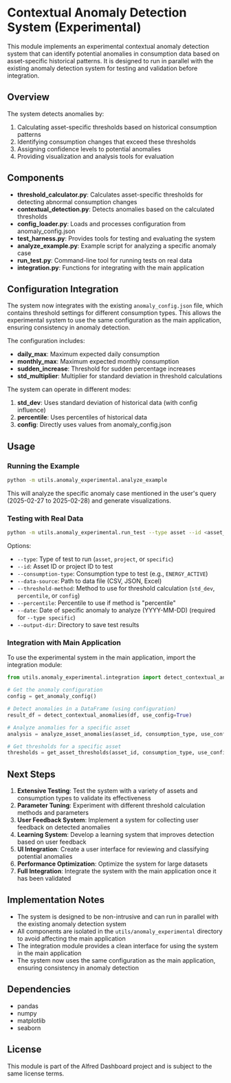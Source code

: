 # Contextual Anomaly Detection System (Experimental)

This module implements an experimental contextual anomaly detection system that can identify potential anomalies in consumption data based on asset-specific historical patterns. It is designed to run in parallel with the existing anomaly detection system for testing and validation before integration.

## Overview

The system detects anomalies by:

1. Calculating asset-specific thresholds based on historical consumption patterns
2. Identifying consumption changes that exceed these thresholds
3. Assigning confidence levels to potential anomalies
4. Providing visualization and analysis tools for evaluation

## Components

- **threshold_calculator.py**: Calculates asset-specific thresholds for detecting abnormal consumption changes
- **contextual_detection.py**: Detects anomalies based on the calculated thresholds
- **config_loader.py**: Loads and processes configuration from anomaly_config.json
- **test_harness.py**: Provides tools for testing and evaluating the system
- **analyze_example.py**: Example script for analyzing a specific anomaly case
- **run_test.py**: Command-line tool for running tests on real data
- **integration.py**: Functions for integrating with the main application

## Configuration Integration

The system now integrates with the existing `anomaly_config.json` file, which contains threshold settings for different consumption types. This allows the experimental system to use the same configuration as the main application, ensuring consistency in anomaly detection.

The configuration includes:

- **daily_max**: Maximum expected daily consumption
- **monthly_max**: Maximum expected monthly consumption
- **sudden_increase**: Threshold for sudden percentage increases
- **std_multiplier**: Multiplier for standard deviation in threshold calculations

The system can operate in different modes:

1. **std_dev**: Uses standard deviation of historical data (with config influence)
2. **percentile**: Uses percentiles of historical data
3. **config**: Directly uses values from anomaly_config.json

## Usage

### Running the Example

```bash
python -m utils.anomaly_experimental.analyze_example
```

This will analyze the specific anomaly case mentioned in the user's query (2025-02-27 to 2025-02-28) and generate visualizations.

### Testing with Real Data

```bash
python -m utils.anomaly_experimental.run_test --type asset --id <asset_id> --consumption-type <consumption_type>
```

Options:
- `--type`: Type of test to run (`asset`, `project`, or `specific`)
- `--id`: Asset ID or project ID to test
- `--consumption-type`: Consumption type to test (e.g., `ENERGY_ACTIVE`)
- `--data-source`: Path to data file (CSV, JSON, Excel)
- `--threshold-method`: Method to use for threshold calculation (`std_dev`, `percentile`, or `config`)
- `--percentile`: Percentile to use if method is "percentile"
- `--date`: Date of specific anomaly to analyze (YYYY-MM-DD) (required for `--type specific`)
- `--output-dir`: Directory to save test results

### Integration with Main Application

To use the experimental system in the main application, import the integration module:

```python
from utils.anomaly_experimental.integration import detect_contextual_anomalies, analyze_asset_anomalies, get_asset_thresholds, get_anomaly_config

# Get the anomaly configuration
config = get_anomaly_config()

# Detect anomalies in a DataFrame (using configuration)
result_df = detect_contextual_anomalies(df, use_config=True)

# Analyze anomalies for a specific asset
analysis = analyze_asset_anomalies(asset_id, consumption_type, use_config=True)

# Get thresholds for a specific asset
thresholds = get_asset_thresholds(asset_id, consumption_type, use_config=True)
```

## Next Steps

1. **Extensive Testing**: Test the system with a variety of assets and consumption types to validate its effectiveness
2. **Parameter Tuning**: Experiment with different threshold calculation methods and parameters
3. **User Feedback System**: Implement a system for collecting user feedback on detected anomalies
4. **Learning System**: Develop a learning system that improves detection based on user feedback
5. **UI Integration**: Create a user interface for reviewing and classifying potential anomalies
6. **Performance Optimization**: Optimize the system for large datasets
7. **Full Integration**: Integrate the system with the main application once it has been validated

## Implementation Notes

- The system is designed to be non-intrusive and can run in parallel with the existing anomaly detection system
- All components are isolated in the `utils/anomaly_experimental` directory to avoid affecting the main application
- The integration module provides a clean interface for using the system in the main application
- The system now uses the same configuration as the main application, ensuring consistency in anomaly detection

## Dependencies

- pandas
- numpy
- matplotlib
- seaborn

## License

This module is part of the Alfred Dashboard project and is subject to the same license terms. 